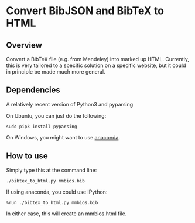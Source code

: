 # Convert BibJSON and BibTeX to HTML

## Overview

Convert a BibTeX file (e.g. from Mendeley) into marked up HTML. Currently, this
is very tailored to a specific solution on a specific website, but it could in
principle be made much more general.

## Dependencies

A relatively recent version of Python3 and pyparsing

On Ubuntu, you can just do the following:

    sudo pip3 install pyparsing  

On Windows, you might want to use
[anaconda](https://www.continuum.io/downloads).

## How to use

Simply type this at the command line: 

    ./bibtex_to_html.py mmbios.bib

If using anaconda, you could use IPython:

    %run ./bibtex_to_html.py mmbios.bib

In either case, this will create an mmbios.html file.
